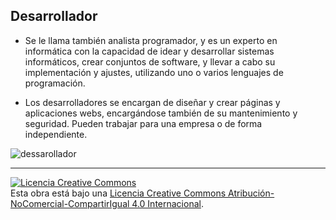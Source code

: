 ## Desarrollador

- Se le llama también analista programador, y es un experto en informática con la capacidad de idear y desarrollar sistemas informáticos, crear conjuntos de software, y llevar a cabo su implementación y ajustes, utilizando uno o varios lenguajes de programación.

- Los desarrolladores se encargan de diseñar y crear páginas y aplicaciones webs, encargándose también de su mantenimiento y seguridad. Pueden trabajar para una empresa o de forma independiente.

![dessarollador](https://www.mtp.es/wp-content/uploads/2017/04/testing_desarrollador.jpg)

---

<a rel="license" href="http://creativecommons.org/licenses/by-nc-sa/4.0/"><img alt="Licencia Creative Commons" style="border-width:0" src="https://i.creativecommons.org/l/by-nc-sa/4.0/88x31.png" /></a><br />Esta obra está bajo una <a rel="license" href="http://creativecommons.org/licenses/by-nc-sa/4.0/">Licencia Creative Commons Atribución-NoComercial-CompartirIgual 4.0 Internacional</a>.
